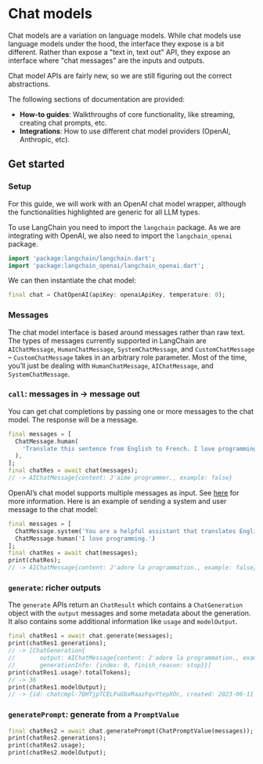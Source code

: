 # Chat models

Chat models are a variation on language models. While chat models use language
models under the hood, the interface they expose is a bit different. Rather than
expose a "text in, text out" API, they expose an interface where "chat messages"
are the inputs and outputs.

Chat model APIs are fairly new, so we are still figuring out the correct
abstractions.

The following sections of documentation are provided:

- **How-to guides**: Walkthroughs of core functionality, like streaming,
  creating chat prompts, etc.
- **Integrations**: How to use different chat model providers (OpenAI,
  Anthropic, etc).

## Get started

### Setup

For this guide, we will work with an OpenAI chat model wrapper, although the functionalities
highlighted are generic for all LLM types.

To use LangChain you need to import the `langchain` package. As we are integrating with OpenAI,
we also need to import the `langchain_openai` package.
```dart
import 'package:langchain/langchain.dart';
import 'package:langchain_openai/langchain_openai.dart';
```

We can then instantiate the chat model:
```dart
final chat = ChatOpenAI(apiKey: openaiApiKey, temperature: 0);
```

### Messages

The chat model interface is based around messages rather than raw text. The 
types of messages currently supported in LangChain are `AIChatMessage`, 
`HumanChatMessage`, `SystemChatMessage`, and `CustomChatMessage` – 
`CustomChatMessage` takes in an  arbitrary role parameter. Most of the time, 
you’ll just be dealing with `HumanChatMessage`, `AIChatMessage`, and 
`SystemChatMessage`.

### `call`: messages in -> message out

You can get chat completions by passing one or more messages to the chat model. 
The response will be a message.

```dart
final messages = [
  ChatMessage.human(
    'Translate this sentence from English to French. I love programming.',
  ),
];
final chatRes = await chat(messages);
// -> AIChatMessage{content: J'aime programmer., example: false}
```

OpenAI’s chat model supports multiple messages as input.
See [here](https://platform.openai.com/docs/guides/gpt/chat-completions-vs-completions) for more
information. Here is an example of sending a system and user message to the chat model:

```dart
final messages = [
  ChatMessage.system('You are a helpful assistant that translates English to French.'),
  ChatMessage.human('I love programming.')
];
final chatRes = await chat(messages);
print(chatRes);
// -> AIChatMessage{content: J'adore la programmation., example: false}
```

### `generate`: richer outputs

The `generate` APIs return an `ChatResult` which contains a `ChatGeneration`
object with the `output` messages and some metadata about the generation. It 
also contains some additional information like `usage` and `modelOutput`.

```dart
final chatRes1 = await chat.generate(messages);
print(chatRes1.generations);
// -> [ChatGeneration{
//       output: AIChatMessage{content: J'adore la programmation., example: false},
//       generationInfo: {index: 0, finish_reason: stop}}]
print(chatRes1.usage?.totalTokens);
// -> 36
print(chatRes1.modelOutput);
// -> {id: chatcmpl-7QHTjpTCELFuGbxRaazFqvYtepXOc, created: 2023-06-11 17:41:11.000, model: gpt-3.5-turbo}
```

### `generatePrompt`: generate from a `PromptValue`

```dart
final chatRes2 = await chat.generatePrompt(ChatPromptValue(messages));
print(chatRes2.generations);
print(chatRes2.usage);
print(chatRes2.modelOutput);
```

